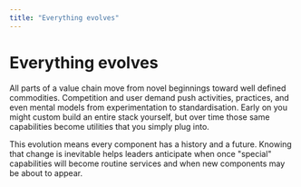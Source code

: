 ```yaml
---
title: "Everything evolves"
---
```


# Everything evolves

All parts of a value chain move from novel beginnings toward well defined commodities. Competition and user demand push activities, practices, and even mental models from experimentation to standardisation. Early on you might custom build an entire stack yourself, but over time those same capabilities become utilities that you simply plug into.

This evolution means every component has a history and a future. Knowing that change is inevitable helps leaders anticipate when once "special" capabilities will become routine services and when new components may be about to appear.
